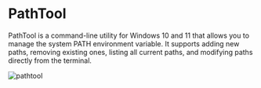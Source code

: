 # PathTool
PathTool is a command-line utility for Windows 10 and 11 that allows you to manage the system PATH environment variable. It supports adding new paths, removing existing ones, listing all current paths, and modifying paths directly from the terminal.

![pathtool](https://imgur.com/5BBlSx0)
